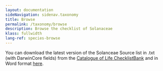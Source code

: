 ```yaml
---
layout: documentation
sideNavigation: sidenav.taxonomy
title: Browse
permalink: /taxonomy/browse
description: Browse the checklist of Solanaceae
klass: fullwidth
lang-ref: species-browse
---
```


You can download the latest version of the Solanceae Source list in .txt (with DarwinCore fields) from the [Catalogue of Life ChecklistBank](https://data.catalogueoflife.org/dataset/2304/about) and in Word format [here](/media/WCVP_Fabaceae_checklist_May_2022.docx).


<!--react and gbif component-->
<script src="https://unpkg.com/react@16/umd/react.production.min.js"></script>
<script src="https://unpkg.com/react-dom@16/umd/react-dom.production.min.js"></script>

<script src="https://cdn.jsdelivr.net/gh/CatalogueOfLife/portal-components@{{site.col.version}}/umd/col-browser.min.js" ></script>

<div id="tree"></div>

<script>
'use strict';
const e = React.createElement;
class Tree extends React.Component {

    render() {

      return e(
        ColBrowser.Tree,
        { 
          catalogueKey: '{{site.col.catalogueKey}}',
          pathToTree: '/taxonomy/browse',
          pathToSearch: '/taxonomy/search',
          pathToTaxon: '/taxonomy/taxon/',
          defaultTaxonKey: '{{site.col.defaultTaxonKey}}',
          citation: 'top'
        }
      );
    }
  }

const domContainer = document.querySelector('#tree');
ReactDOM.render(e(Tree), domContainer);
</script>
